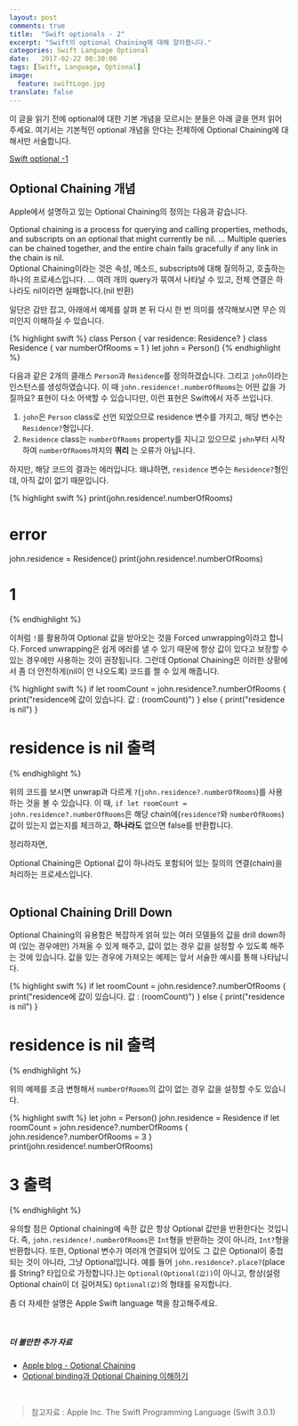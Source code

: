 ```yaml
---
layout: post
comments: true
title:  "Swift optionals - 2"
excerpt: "Swift의 optional Chaining에 대해 알아봅니다."
categories: Swift Language Optional
date:   2017-02-22 00:30:00
tags: [Swift, Language, Optional]
image:
  feature: swiftLogo.jpg
translate: false
---
```


이 글을 읽기 전에 optional에 대한 기본 개념을 모르시는 분들은 아래 글을 먼저 읽어 주세요. 여기서는 기본적인 optional 개념을 안다는 전제하에 Optional Chaining에 대해서만 서술합니다.

[Swift optional -1 ](https://hcn1519.github.io/articles/2017-01/swift_optionals)

## Optional Chaining 개념

Apple에서 설명하고 있는 Optional Chaining의 정의는 다음과 같습니다.

<div class="message">
  Optional chaining is a process for querying and calling properties, methods, and subscripts on an optional that might currently be nil. ... Multiple queries can be chained together, and the entire chain fails gracefully if any link in the chain is nil.
</div>

<div class="message">
  Optional Chaining이라는 것은 속성, 메소드, subscripts에 대해 질의하고, 호출하는 하나의 프로세스입니다. ... 여려 개의 query가 묶여서 나타날 수 있고, 전체 연결은 하나라도 nil이라면 실패합니다.(nil 반환)
</div>

일단은 감만 잡고, 아래에서 예제를 살펴 본 뒤 다시 한 번 의미를 생각해보시면 무슨 의미인지 이해하실 수 있습니다.

{% highlight swift %}
class Person {
    var residence: Residence?
}
class Residence {
    var numberOfRooms = 1
}
let john = Person()
{% endhighlight %}

다음과 같은 2개의 클래스 <code>Person</code>과 <code>Residence</code>를 정의하겠습니다. 그리고 <code>john</code>이라는 인스턴스를 생성하였습니다. 이 때 <code>john.residence!.numberOfRooms</code>는 어떤 값을 가질까요? 표현이 다소 어색할 수 있습니다만, 이런 표현은 Swift에서 자주 쓰입니다.
1. <code>john</code>은 <code>Person</code> class로 선언 되었으므로 residence 변수를 가지고, 해당 변수는 <code>Residence?</code>형입니다.
2. <code>Residence</code> class는 <code>numberOfRooms</code> property를 지니고 있으므로 <code>john</code>부터 시작하여 <code>numberOfRooms</code>까지의 **쿼리** 는 오류가 아닙니다.

하지만, 해당 코드의 결과는 에러입니다. 왜냐하면, <code>residence</code> 변수는 <code>Residence?</code>형인데, 아직 값이 없기 때문입니다.

{% highlight swift %}
print(john.residence!.numberOfRooms)
# error

john.residence = Residence()
print(john.residence!.numberOfRooms)
# 1
{% endhighlight %}

이처럼 <code>!</code>를 활용하여 Optional 값을 받아오는 것을 Forced unwrapping이라고 합니다. Forced unwrapping은 쉽게 에러를 낼 수 있기 때문에 항상 값이 있다고 보장할 수 있는 경우에만 사용하는 것이 권장됩니다. 그런데 Optional Chaining은 이러한 상황에서 좀 더 안전하게(nil이 안 나오도록) 코드를 짤 수 있게 해줍니다.

{% highlight swift %}
if let roomCount = john.residence?.numberOfRooms {
    print("residence에 값이 있습니다. 값 : \(roomCount)")
} else {
    print("residence is nil")
}
# residence is nil 출력
{% endhighlight %}

위의 코드를 보시면 unwrap과 다르게 <code>?</code>(<code>john.residence?.numberOfRooms</code>)를 사용하는 것을 볼 수 있습니다. 이 때, <code>if let roomCount = john.residence?.numberOfRooms</code>은 해당 chain에(<code>residence?</code>와 <code>numberOfRooms</code>) 값이 있는지 없는지를 체크하고, **하나라도** 없으면 false를 반환합니다.

정리하자면,
<div class="message">
  Optional Chaining은 Optional 값이 하나라도 포함되어 있는 질의의 연결(chain)을 처리하는 프로세스입니다.
</div>

<br/>

## Optional Chaining Drill Down

Optional Chaining의 유용함은 복잡하게 얽혀 있는 여러 모델들의 값을 drill down하여 (있는 경우에만) 가져올 수 있게 해주고, 값이 없는 경우 값을 설정할 수 있도록 해주는 것에 있습니다. 값을 있는 경우에 가져오는 예제는 앞서 서술한 예시를 통해 나타납니다.

{% highlight swift %}
if let roomCount = john.residence?.numberOfRooms {
    print("residence에 값이 있습니다. 값 : \(roomCount)")
} else {
    print("residence is nil")
}
# residence is nil 출력
{% endhighlight %}

위의 예제를 조금 변형해서 <code>numberOfRooms</code>의 값이 없는 경우 값을 설정할 수도 있습니다.

{% highlight swift %}
let john = Person()
john.residence = Residence
if let roomCount = john.residence?.numberOfRooms {
    john.residence?.numberOfRooms = 3
}
print(john.residence!.numberOfRooms)
# 3 출력
{% endhighlight %}

유의할 점은 Optional chaining에 속한 값은 항상 Optional 값만을 반환한다는 것입니다. 즉, <code>john.residence!.numberOfRooms</code>은 <code>Int</code>형을 반환하는 것이 아니라, <code>Int?</code>형을 반환합니다. 또한, Optional 변수가 여러개 연결되어 있어도 그 값은 Optional이 중첩되는 것이 아니라, 그냥 Optional입니다. 예를 들어 <code>john.residence?.place?</code>(place를 String? 타입으로 가정합니다.)는 <code>Optional(Optional(값))</code>이 아니고, 항상(설령 Optional chain이 더 길어져도) <code>Optional(값)</code>의 형태를 유지합니다.

좀 더 자세한 설명은 Apple Swift language 책을 참고해주세요.

<br/>

##### 더 볼만한 추가 자료
- [Apple blog - Optional Chaining](https://developer.apple.com/library/content/documentation/Swift/Conceptual/Swift_Programming_Language/OptionalChaining.html#//apple_ref/doc/uid/TP40014097-CH21-ID245)
- [Optional binding과 Optional Chaining 이해하기](http://rshankar.com/optional-bindings-in-swift/)

<br/>

> 참고자료 : Apple Inc. The Swift Programming Language (Swift 3.0.1)
